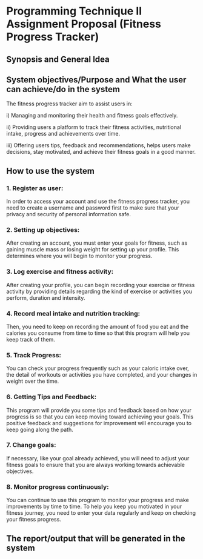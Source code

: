 # Programming Technique II Assignment Proposal (Fitness Progress Tracker)

## Synopsis and General Idea

## System objectives/Purpose and What the user can achieve/do in the system
The fitness progress tracker aim to assist users in:

i) Managing and monitoring their health and fitness goals effectively.

ii) Providing users a platform to track their fitness activities, nutritional intake, progress and achievements over time.

iii) Offering users tips, feedback and recommendations, helps users make decisions, stay motivated, and achieve their fitness goals in a good manner.

## How to use the system
### 1. Register as user: 
In order to access your account and use the fitness progress tracker, you need to create a username and password first to make sure that your privacy and security of personal information safe.
### 2. Setting up objectives:
After creating an account, you must enter your goals for fitness, such as gaining muscle mass or losing weight for setting up your profile. This determines where you will begin to monitor your progress.
### 3. Log exercise and fitness activity:
After creating your profile, you can begin recording your exercise or fitness activity by providing details regarding the kind of exercise or activities you perform,  duration and intensity.
### 4. Record meal intake and nutrition tracking:
Then, you need to keep on recording the amount of food you eat and the calories you consume from time to time so that this program will help you keep track of them.
### 5. Track Progress:
You can check your progress frequently such as your caloric intake over, the detail of workouts or activities you have completed, and your changes in weight over the time.
### 6. Getting Tips and Feedback:
This program will provide you some tips and feedback based on how your progress is so that you can keep moving toward achieving your goals. This positive feedback and suggestions for improvement will encourage you to keep going along the path. 
### 7. Change goals:
If necessary, like your goal already achieved, you will need to adjust your fitness goals to ensure that you are always working towards achievable objectives.
### 8. Monitor progress continuously:
You can continue to use this program to monitor your progress and make improvements by time to time. To help you  keep you motivated in your fitness journey, you need to enter your data regularly and keep on checking your fitness progress.

## The report/output that will be generated in the system

